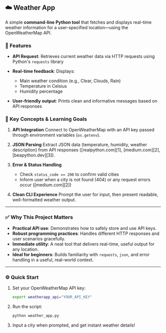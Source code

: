 ## ☁️ Weather App

A simple **command-line Python tool** that fetches and displays real-time weather information for a user-specified location—using the OpenWeatherMap API.

### 🌟 Features

* **API Request**: Retrieves current weather data via HTTP requests using Python's `requests` library
* **Real-time feedback**: Displays:

  * Main weather condition (e.g., Clear, Clouds, Rain)
  * Temperature in Celsius
  * Humidity percentage
* **User-friendly output**: Prints clean and informative messages based on API responses

### 🔑 Key Concepts & Learning Goals

1. **API Integration**
   Connect to OpenWeatherMap with an API key passed through environment variables (`os.getenv`).

2. **JSON Parsing**
   Extract JSON data (temperature, humidity, weather description) from API responses ([realpython.com][1], [medium.com][2], [beapython.dev][3]).

3. **Error & Status Handling**

   * Check `status_code == 200` to confirm valid cities
   * Inform user when a city is not found (404) or any request errors occur
     ([medium.com][2])

4. **Clean CLI Experience**
   Prompt the user for input, then present readable, well-formatted weather output.

---

### ✅ Why This Project Matters

* **Practical API use**: Demonstrates how to safely store and use API keys.
* **Robust programming practices**: Handles different HTTP responses and user scenarios gracefully.
* **Immediate utility**: A neat tool that delivers real-time, useful output for any location.
* **Ideal for beginners**: Builds familiarity with `requests`, `json`, and error handling in a useful, real-world context.

---

### ⚙️ Quick Start

1. Set your OpenWeatherMap API key:

   ```bash
   export weatherapp_api="YOUR_API_KEY"
   ```
2. Run the script:

   ```bash
   python weather_app.py
   ```
3. Input a city when prompted, and get instant weather details!

